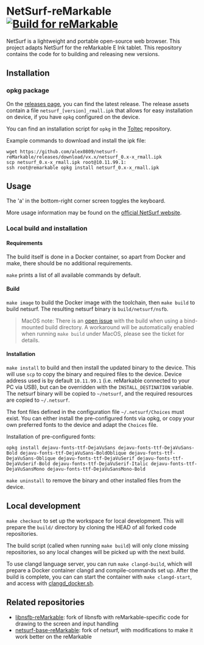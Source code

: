 # NetSurf-reMarkable [![Build for reMarkable](https://github.com/alex0809/netsurf-reMarkable/actions/workflows/build.yml/badge.svg)](https://github.com/alex0809/netsurf-reMarkable/actions/workflows/build.yml)

NetSurf is a lightweight and portable open-source web browser. This project adapts NetSurf for the reMarkable E Ink tablet.
This repository contains the code for to building and releasing new versions.

## Installation

### opkg package

On the [releases page](https://github.com/alex0809/netsurf-reMarkable/releases), you can find the latest release.
The release assets contain a file `netsurf_[version]_rmall.ipk` that allows for easy installation on device, if you have
`opkg` configured on the device. 

You can find an installation script for `opkg` in the [Toltec](https://github.com/toltec-dev/toltec) repository.

Example commands to download and install the ipk file:
```
wget https://github.com/alex0809/netsurf-reMarkable/releases/download/vx.x/netsurf_0.x-x_rmall.ipk
scp netsurf_0.x-x_rmall.ipk root@10.11.99.1:
ssh root@remarkable opkg install netsurf_0.x-x_rmall.ipk
```

## Usage

The 'a' in the bottom-right corner screen toggles the keyboard.

More usage information may be found on the [official NetSurf website](https://www.netsurf-browser.org/documentation/#User).

### Local build and installation

#### Requirements

The build itself is done in a Docker container, so apart from Docker and make, there
should be no additional requirements.

`make` prints a list of all available commands by default.

#### Build

`make image` to build the Docker image with the toolchain, then `make build` to build netsurf.
The resulting netsurf binary is `build/netsurf/nsfb`.

> MacOS note:
> There is an [open issue](https://github.com/alex0809/netsurf-reMarkable/issues/21) with the build when using a bind-mounted build directory.
> A workaround will be automatically enabled when running `make build` under MacOS, please see the ticket for details.

#### Installation

`make install` to build and then install the updated binary to the device.
This will use `scp` to copy the binary and required files to the device.
Device address used is by default `10.11.99.1` (i.e. reMarkable connected to your PC via USB), but can be overridden with the `INSTALL_DESTINATION` variable.
The netsurf binary will be copied to `~/netsurf`, and the required resources are copied to `~/.netsurf`.

The font files defined in the configuration file `~/.netsurf/Choices` must exist.
You can either install the pre-configured fonts via opkg, or copy your own preferred fonts to the device and adapt the `Choices` file.

Installation of pre-configured fonts:
```
opkg install dejavu-fonts-ttf-DejaVuSans dejavu-fonts-ttf-DejaVuSans-Bold dejavu-fonts-ttf-DejaVuSans-BoldOblique dejavu-fonts-ttf-DejaVuSans-Oblique dejavu-fonts-ttf-DejaVuSerif dejavu-fonts-ttf-DejaVuSerif-Bold dejavu-fonts-ttf-DejaVuSerif-Italic dejavu-fonts-ttf-DejaVuSansMono dejavu-fonts-ttf-DejaVuSansMono-Bold
```

`make uninstall` to remove the binary and other installed files from the device.

## Local development

`make checkout` to set up the workspace for local development.
This will prepare the `build/` directory by cloning the HEAD of all forked code repositories.

The build script (called when running `make build`) will only clone missing repositories,
so any local changes will be picked up with the next build.

To use clangd language server, you can run `make clangd-build`, which will prepare a Docker container
clangd and compile-commands set up.
After the build is complete, you can can start the container with `make clangd-start`, and access with
[clangd_docker.sh](scripts/clangd_docker.sh).

## Related repositories

- [libnsfb-reMarkable](https://github.com/alex0809/libnsfb-reMarkable): fork of libnsfb with reMarkable-specific code for drawing to the screen and input handling
- [netsurf-base-reMarkable](https://github.com/alex0809/netsurf-base-reMarkable): fork of netsurf, with modifications to make it work better on the reMarkable
